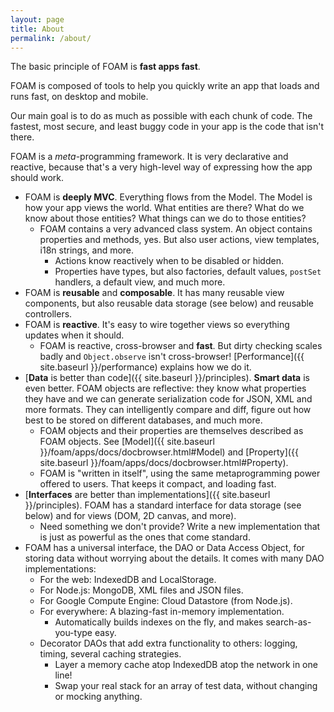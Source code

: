 ```yaml
---
layout: page
title: About
permalink: /about/
---
```


The basic principle of FOAM is **fast apps fast**.

FOAM is composed of tools to help you quickly write an app that loads and runs
fast, on desktop and mobile.

Our main goal is to do as much as possible with each chunk of code. The fastest,
most secure, and least buggy code in your app is the code that isn't there.

FOAM is a _meta_-programming framework. It is very declarative and reactive,
because that's a very high-level way of expressing how the app should work.


- FOAM is **deeply MVC**. Everything flows from the Model. The Model is how your
  app views the world. What entities are there? What do we know about
  those entities? What things can we do to those entities?
    - FOAM contains a very advanced class system. An object contains properties
      and methods, yes. But also user actions, view templates, i18n strings, and
      more.
        - Actions know reactively when to be disabled or hidden.
        - Properties have types, but also factories, default values, `postSet`
          handlers, a default view, and much more.
- FOAM is **reusable** and **composable**. It has many reusable view components,
  but also reusable data storage (see below) and reusable controllers.
- FOAM is **reactive**. It's easy to wire together views so everything updates
  when it should.
    - FOAM is reactive, cross-browser and **fast**. But dirty checking scales
      badly and `Object.observe` isn't cross-browser! [Performance]({{ site.baseurl }}/performance)
      explains how we do it.
- [**Data** is better than code]({{ site.baseurl }}/principles). **Smart data** is even better. FOAM objects are
  reflective: they know what properties they have and we can generate
  serialization code for JSON, XML and more formats. They can intelligently
  compare and diff, figure out how best to be stored on different databases,
  and much more.
    - FOAM objects and their properties are themselves described as FOAM objects. See [Model]({{ site.baseurl }}/foam/apps/docs/docbrowser.html#Model) and [Property]({{ site.baseurl }}/foam/apps/docs/docbrowser.html#Property).
    - FOAM is "written in itself", using the same metaprogramming power offered
      to users. That keeps it compact, and loading fast.
- [**Interfaces** are better than implementations]({{ site.baseurl }}/principles). FOAM has a standard interface
  for data storage (see below) and for views (DOM, 2D canvas, and more).
    - Need something we don't provide? Write a new implementation that is just
      as powerful as the ones that come standard.
- FOAM has a universal interface, the DAO or Data Access Object, for storing
  data without worrying about the details. It comes with many DAO
  implementations:
    - For the web: IndexedDB and LocalStorage.
    - For Node.js: MongoDB, XML files and JSON files.
    - For Google Compute Engine: Cloud Datastore (from Node.js).
    - For everywhere: A blazing-fast in-memory implementation.
        - Automatically builds indexes on the fly, and makes search-as-you-type easy.
    - Decorator DAOs that add extra functionality to others: logging, timing,
      several caching strategies.
        - Layer a memory cache atop IndexedDB atop the network in one line!
        - Swap your real stack for an array of test data, without changing or
          mocking anything.

